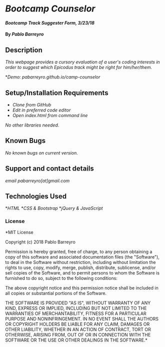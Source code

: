 # _Bootcamp Counselor_

#### _Bootcamp Track Suggester Form, 3/23/18_

#### By _**Pablo Barreyro**_

## Description

_This webpage provides a cursory evaluation of a user's coding interests in order to suggest which Epicodus track might be right for him/her/them._

*_Demo: pabarreyro.github.io/camp-counselor_

## Setup/Installation Requirements

* _Clone from GitHub_
* _Edit in preferred code editor_
* _Open index.html from command line_

_No other libraries needed._

## Known Bugs

_No known bugs on current version._

## Support and contact details

_email pabarreyro[at]gmail.com_

## Technologies Used

*_HTML_
*_CSS & Bootstrap_
*_jQuery & JavaScript_

### License

*MIT License

Copyright (c) 2018 Pablo Barreyro

Permission is hereby granted, free of charge, to any person obtaining a copy
of this software and associated documentation files (the "Software"), to deal
in the Software without restriction, including without limitation the rights
to use, copy, modify, merge, publish, distribute, sublicense, and/or sell
copies of the Software, and to permit persons to whom the Software is
furnished to do so, subject to the following conditions:

The above copyright notice and this permission notice shall be included in all
copies or substantial portions of the Software.

THE SOFTWARE IS PROVIDED "AS IS", WITHOUT WARRANTY OF ANY KIND, EXPRESS OR
IMPLIED, INCLUDING BUT NOT LIMITED TO THE WARRANTIES OF MERCHANTABILITY,
FITNESS FOR A PARTICULAR PURPOSE AND NONINFRINGEMENT. IN NO EVENT SHALL THE
AUTHORS OR COPYRIGHT HOLDERS BE LIABLE FOR ANY CLAIM, DAMAGES OR OTHER
LIABILITY, WHETHER IN AN ACTION OF CONTRACT, TORT OR OTHERWISE, ARISING FROM,
OUT OF OR IN CONNECTION WITH THE SOFTWARE OR THE USE OR OTHER DEALINGS IN THE
SOFTWARE.*
